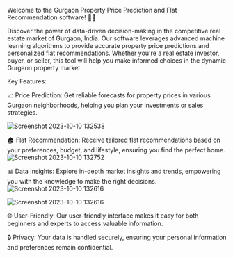 Welcome to the Gurgaon Property Price Prediction and Flat Recommendation software! 🏡💼

Discover the power of data-driven decision-making in the competitive real estate market of Gurgaon, India. Our software leverages advanced machine learning algorithms to provide accurate property price predictions and personalized flat recommendations. Whether you're a real estate investor, buyer, or seller, this tool will help you make informed choices in the dynamic Gurgaon property market.

Key Features:

📈 Price Prediction: Get reliable forecasts for property prices in various Gurgaon neighborhoods, helping you plan your investments or sales strategies.

![Screenshot 2023-10-10 132538](https://github.com/santoshraiii/gurgaon_real_estate_price_prediction_and_flat_recommendation/assets/128511075/b8869531-086b-42ad-bb40-08e7e4e30a41)


🏠 Flat Recommendation: Receive tailored flat recommendations based on your preferences, budget, and lifestyle, ensuring you find the perfect home.
![Screenshot 2023-10-10 132752](https://github.com/santoshraiii/gurgaon_real_estate_price_prediction_and_flat_recommendation/assets/128511075/4ab0446d-09a9-4793-b858-17163b76cb87)


📊 Data Insights: Explore in-depth market insights and trends, empowering you with the knowledge to make the right decisions.
![Screenshot 2023-10-10 132616](https://github.com/santoshraiii/gurgaon_real_estate_price_prediction_and_flat_recommendation/assets/128511075/4ae562f8-a8cf-4cb6-a8f1-a9f702ad1e46)

![Screenshot 2023-10-10 132616](https://github.com/santoshraiii/gurgaon_real_estate_price_prediction_and_flat_recommendation/assets/128511075/b8992cad-3e88-47cb-9452-27c16297b9ef)


🌐 User-Friendly: Our user-friendly interface makes it easy for both beginners and experts to access valuable information.


🔒 Privacy: Your data is handled securely, ensuring your personal information and preferences remain confidential.










